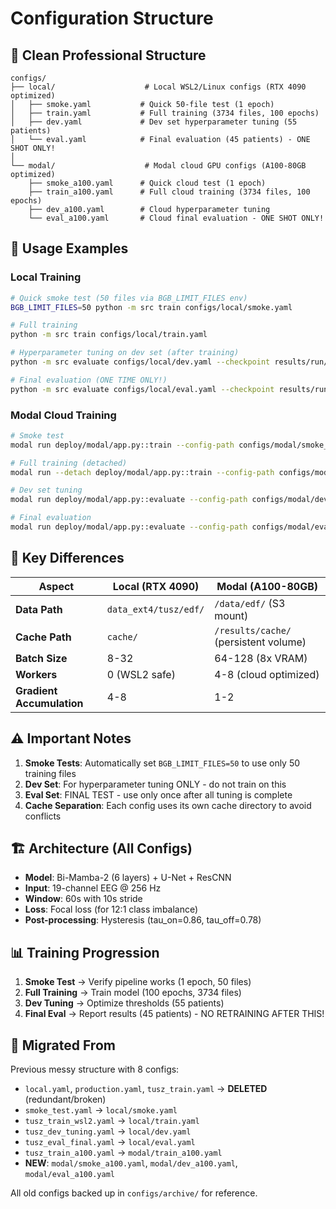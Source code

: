 # Configuration Structure

## 📁 Clean Professional Structure

```
configs/
├── local/                    # Local WSL2/Linux configs (RTX 4090 optimized)
│   ├── smoke.yaml           # Quick 50-file test (1 epoch)
│   ├── train.yaml           # Full training (3734 files, 100 epochs)
│   ├── dev.yaml             # Dev set hyperparameter tuning (55 patients)
│   └── eval.yaml            # Final evaluation (45 patients) - ONE SHOT ONLY!
│
└── modal/                    # Modal cloud GPU configs (A100-80GB optimized)
    ├── smoke_a100.yaml      # Quick cloud test (1 epoch)
    ├── train_a100.yaml      # Full cloud training (3734 files, 100 epochs)
    ├── dev_a100.yaml        # Cloud hyperparameter tuning
    └── eval_a100.yaml       # Cloud final evaluation - ONE SHOT ONLY!
```

## 🚀 Usage Examples

### Local Training
```bash
# Quick smoke test (50 files via BGB_LIMIT_FILES env)
BGB_LIMIT_FILES=50 python -m src train configs/local/smoke.yaml

# Full training
python -m src train configs/local/train.yaml

# Hyperparameter tuning on dev set (after training)
python -m src evaluate configs/local/dev.yaml --checkpoint results/run/best.pt

# Final evaluation (ONE TIME ONLY!)
python -m src evaluate configs/local/eval.yaml --checkpoint results/run/best.pt
```

### Modal Cloud Training
```bash
# Smoke test
modal run deploy/modal/app.py::train --config-path configs/modal/smoke_a100.yaml

# Full training (detached)
modal run --detach deploy/modal/app.py::train --config-path configs/modal/train_a100.yaml

# Dev set tuning
modal run deploy/modal/app.py::evaluate --config-path configs/modal/dev_a100.yaml

# Final evaluation
modal run deploy/modal/app.py::evaluate --config-path configs/modal/eval_a100.yaml
```

## 🔑 Key Differences

| Aspect | Local (RTX 4090) | Modal (A100-80GB) |
|--------|------------------|-------------------|
| **Data Path** | `data_ext4/tusz/edf/` | `/data/edf/` (S3 mount) |
| **Cache Path** | `cache/` | `/results/cache/` (persistent volume) |
| **Batch Size** | 8-32 | 64-128 (8x VRAM) |
| **Workers** | 0 (WSL2 safe) | 4-8 (cloud optimized) |
| **Gradient Accumulation** | 4-8 | 1-2 |

## ⚠️ Important Notes

1. **Smoke Tests**: Automatically set `BGB_LIMIT_FILES=50` to use only 50 training files
2. **Dev Set**: For hyperparameter tuning ONLY - do not train on this
3. **Eval Set**: FINAL TEST - use only once after all tuning is complete
4. **Cache Separation**: Each config uses its own cache directory to avoid conflicts

## 🏗️ Architecture (All Configs)

- **Model**: Bi-Mamba-2 (6 layers) + U-Net + ResCNN
- **Input**: 19-channel EEG @ 256 Hz
- **Window**: 60s with 10s stride
- **Loss**: Focal loss (for 12:1 class imbalance)
- **Post-processing**: Hysteresis (tau_on=0.86, tau_off=0.78)

## 📊 Training Progression

1. **Smoke Test** → Verify pipeline works (1 epoch, 50 files)
2. **Full Training** → Train model (100 epochs, 3734 files)
3. **Dev Tuning** → Optimize thresholds (55 patients)
4. **Final Eval** → Report results (45 patients) - NO RETRAINING AFTER THIS!

## 🔧 Migrated From

Previous messy structure with 8 configs:
- `local.yaml`, `production.yaml`, `tusz_train.yaml` → **DELETED** (redundant/broken)
- `smoke_test.yaml` → `local/smoke.yaml`
- `tusz_train_wsl2.yaml` → `local/train.yaml`
- `tusz_dev_tuning.yaml` → `local/dev.yaml`
- `tusz_eval_final.yaml` → `local/eval.yaml`
- `tusz_train_a100.yaml` → `modal/train_a100.yaml`
- **NEW**: `modal/smoke_a100.yaml`, `modal/dev_a100.yaml`, `modal/eval_a100.yaml`

All old configs backed up in `configs/archive/` for reference.